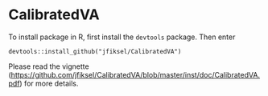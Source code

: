 # CalibratedVA

To install package in R, first install the `devtools` package. Then enter

```
devtools::install_github("jfiksel/CalibratedVA")
```

Please read the vignette (https://github.com/jfiksel/CalibratedVA/blob/master/inst/doc/CalibratedVA.pdf) for more details.
